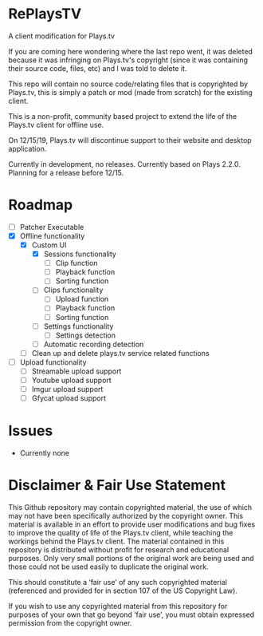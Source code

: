 # RePlaysTV
A client modification for Plays.tv

If you are coming here wondering where the last repo went, it was deleted because it was infringing on Plays.tv's copyright (since it was containing their source code, files, etc) and I was told to delete it. 

This repo will contain no source code/relating files that is copyrighted by Plays.tv, this is simply a patch or mod (made from scratch) for the existing client.

This is a non-profit, community based project to extend the life of the Plays.tv client for offline use.

On 12/15/19, Plays.tv will discontinue support to their website and desktop application.

Currently in development, no releases. Currently based on Plays 2.2.0. Planning for a release before 12/15.

# Roadmap
  * [ ] Patcher Executable
  * [x] Offline functionality
    * [x] Custom UI
      * [x] Sessions functionality
        * [ ] Clip function
        * [ ] Playback function
        * [ ] Sorting function
      * [ ] Clips functionality
        * [ ] Upload function
        * [ ] Playback function
        * [ ] Sorting function
      * [ ] Settings functionality
        * [ ] Settings detection
      * [ ] Automatic recording detection
    * [ ] Clean up and delete plays.tv service related functions
  * [ ] Upload functionality
    * [ ] Streamable upload support
    * [ ] Youtube upload support
    * [ ] Imgur upload support
    * [ ] Gfycat upload support
    
# Issues
 * Currently none

# Disclaimer & Fair Use Statement
This Github repository may contain copyrighted material, the use of which may not have been specifically authorized by the copyright owner. This material is available in an effort to provide user modifications and bug fixes to improve the quality of life of the Plays.tv client, while teaching the workings behind the Plays.tv client. The material contained in this repository is distributed without profit for research and educational purposes. Only very small portions of the original work are being used and those could not be used easily to duplicate the original work.

This should constitute a ‘fair use’ of any such copyrighted material (referenced and provided for in section 107 of the US Copyright Law).

If you wish to use any copyrighted material from this repository for purposes of your own that go beyond ‘fair use’, you must obtain expressed permission from the copyright owner.
